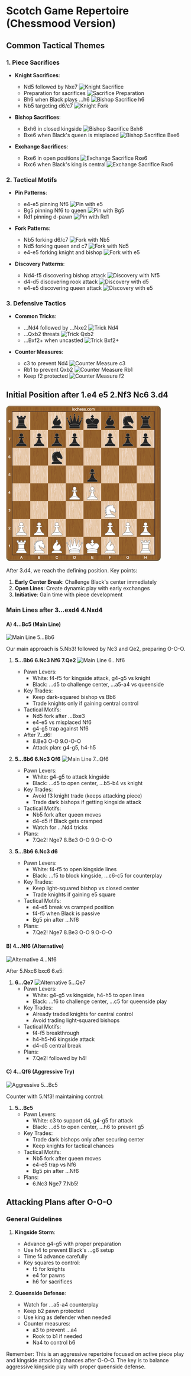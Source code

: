 # Scotch Game Repertoire (Chessmood Version)

## Common Tactical Themes

### 1. Piece Sacrifices
- **Knight Sacrifices**:
  * Nd5 followed by Nxe7
  ![Knight Sacrifice](/repertoire/white/e4/scotch/images/sac_Nd5.png)
  * Preparation for sacrifices
  ![Sacrifice Preparation](/repertoire/white/e4/scotch/images/sac_prep.png)
  * Bh6 when Black plays ...h6
  ![Bishop Sacrifice h6](/repertoire/white/e4/scotch/images/sac_Bxh6.png)
  * Nb5 targeting d6/c7
  ![Knight Fork](/repertoire/white/e4/scotch/images/fork_Nb5_d6c7.png)

- **Bishop Sacrifices**:
  * Bxh6 in closed kingside
  ![Bishop Sacrifice Bxh6](/repertoire/white/e4/scotch/images/sac_Bxh6.png)
  * Bxe6 when Black's queen is misplaced
  ![Bishop Sacrifice Bxe6](/repertoire/white/e4/scotch/images/sac_Bxe6.png)

- **Exchange Sacrifices**:
  * Rxe6 in open positions
  ![Exchange Sacrifice Rxe6](/repertoire/white/e4/scotch/images/sac_Rxe6.png)
  * Rxc6 when Black's king is central
  ![Exchange Sacrifice Rxc6](/repertoire/white/e4/scotch/images/sac_Rxc6.png)

### 2. Tactical Motifs
- **Pin Patterns**:
  * e4-e5 pinning Nf6
  ![Pin with e5](/repertoire/white/e4/scotch/images/pin_e5_Nf6.png)
  * Bg5 pinning Nf6 to queen
  ![Pin with Bg5](/repertoire/white/e4/scotch/images/pin_Bg5_Nf6.png)
  * Rd1 pinning d-pawn
  ![Pin with Rd1](/repertoire/white/e4/scotch/images/pin_Rd1.png)

- **Fork Patterns**:
  * Nb5 forking d6/c7
  ![Fork with Nb5](/repertoire/white/e4/scotch/images/fork_Nb5_d6c7.png)
  * Nd5 forking queen and c7
  ![Fork with Nd5](/repertoire/white/e4/scotch/images/fork_Nd5_Qc7.png)
  * e4-e5 forking knight and bishop
  ![Fork with e5](/repertoire/white/e4/scotch/images/fork_e5_Nf6Bc8.png)

- **Discovery Patterns**:
  * Nd4-f5 discovering bishop attack
  ![Discovery with Nf5](/repertoire/white/e4/scotch/images/discovery_Nf5_bishop.png)
  * d4-d5 discovering rook attack
  ![Discovery with d5](/repertoire/white/e4/scotch/images/discovery_d5_rook.png)
  * e4-e5 discovering queen attack
  ![Discovery with e5](/repertoire/white/e4/scotch/images/discovery_e5_queen.png)

### 3. Defensive Tactics
- **Common Tricks**:
  * ...Nd4 followed by ...Nxe2
  ![Trick Nd4](/repertoire/white/e4/scotch/images/trick_Nd4.png)
  * ...Qxb2 threats
  ![Trick Qxb2](/repertoire/white/e4/scotch/images/trick_Qxb2.png)
  * ...Bxf2+ when uncastled
  ![Trick Bxf2+](/repertoire/white/e4/scotch/images/trick_Bxf2+.png)

- **Counter Measures**:
  * c3 to prevent Nd4
  ![Counter Measure c3](/repertoire/white/e4/scotch/images/cm_c3.png)
  * Rb1 to prevent Qxb2
  ![Counter Measure Rb1](/repertoire/white/e4/scotch/images/cm_Rb1.png)
  * Keep f2 protected
  ![Counter Measure f2](/repertoire/white/e4/scotch/images/cm_f2.png)

## Initial Position after 1.e4 e5 2.Nf3 Nc6 3.d4
![Initial Position](/repertoire/white/e4/scotch/images/initial.png)

After 3.d4, we reach the defining position. Key points:
1. **Early Center Break**: Challenge Black's center immediately
2. **Open Lines**: Create dynamic play with early exchanges
3. **Initiative**: Gain time with piece development

### Main Lines after 3...exd4 4.Nxd4

#### A) 4...Bc5 (Main Line)
![Main Line 5...Bb6](/repertoire/white/e4/scotch/images/main_5Bb6.png)

Our main approach is 5.Nb3! followed by Nc3 and Qe2, preparing O-O-O.

1. **5...Bb6 6.Nc3 Nf6 7.Qe2**
   ![Main Line 6...Nf6](/repertoire/white/e4/scotch/images/main_6Nf6.png)
   - Pawn Levers:
     * White: f4-f5 for kingside attack, g4-g5 vs knight
     * Black: ...d5 to challenge center, ...a5-a4 vs queenside
   - Key Trades:
     * Keep dark-squared bishop vs Bb6
     * Trade knights only if gaining central control
   - Tactical Motifs:
     * Nd5 fork after ...Bxe3
     * e4-e5 vs misplaced Nf6
     * g4-g5 trap against Nf6
   - After 7...d6:
     * 8.Be3 O-O 9.O-O-O
     * Attack plan: g4-g5, h4-h5

2. **5...Bb6 6.Nc3 Qf6**
   ![Main Line 7...Qf6](/repertoire/white/e4/scotch/images/main_7Qf6.png)
   - Pawn Levers:
     * White: g4-g5 to attack kingside
     * Black: ...d5 to open center, ...b5-b4 vs knight
   - Key Trades:
     * Avoid f3 knight trade (keeps attacking piece)
     * Trade dark bishops if getting kingside attack
   - Tactical Motifs:
     * Nb5 fork after queen moves
     * d4-d5 if Black gets cramped
     * Watch for ...Nd4 tricks
   - Plans:
     * 7.Qe2! Nge7 8.Be3 O-O 9.O-O-O

3. **5...Bb6 6.Nc3 d6**
   - Pawn Levers:
     * White: f4-f5 to open kingside lines
     * Black: ...f5 to block kingside, ...c6-c5 for counterplay
   - Key Trades:
     * Keep light-squared bishop vs closed center
     * Trade knights if gaining e5 square
   - Tactical Motifs:
     * e4-e5 break vs cramped position
     * f4-f5 when Black is passive
     * Bg5 pin after ...Nf6
   - Plans:
     * 7.Qe2! Nge7 8.Be3 O-O 9.O-O-O

#### B) 4...Nf6 (Alternative)
![Alternative 4...Nf6](/repertoire/white/e4/scotch/images/alt_4Nf6.png)

After 5.Nxc6 bxc6 6.e5:

1. **6...Qe7**
   ![Alternative 5...Qe7](/repertoire/white/e4/scotch/images/alt_5Qe7.png)
   - Pawn Levers:
     * White: g4-g5 vs kingside, h4-h5 to open lines
     * Black: ...f6 to challenge center, ...c5 for queenside play
   - Key Trades:
     * Already traded knights for central control
     * Avoid trading light-squared bishops
   - Tactical Motifs:
     * f4-f5 breakthrough
     * h4-h5-h6 kingside attack
     * d4-d5 central break
   - Plans:
     * 7.Qe2! followed by h4!

#### C) 4...Qf6 (Aggressive Try)
![Aggressive 5...Bc5](/repertoire/white/e4/scotch/images/aggressive_5Bc5.png)

Counter with 5.Nf3! maintaining control:

1. **5...Bc5**
   - Pawn Levers:
     * White: c3 to support d4, g4-g5 for attack
     * Black: ...d5 to open center, ...h6 to prevent g5
   - Key Trades:
     * Trade dark bishops only after securing center
     * Keep knights for tactical chances
   - Tactical Motifs:
     * Nb5 fork after queen moves
     * e4-e5 trap vs Nf6
     * Bg5 pin after ...Nf6
   - Plans:
     * 6.Nc3 Nge7 7.Nb5!

## Attacking Plans after O-O-O

### General Guidelines

1. **Kingside Storm**:
   - Advance g4-g5 with proper preparation
   - Use h4 to prevent Black's ...g6 setup
   - Time f4 advance carefully
   - Key squares to control:
     * f5 for knights
     * e4 for pawns
     * h6 for sacrifices

2. **Queenside Defense**:
   - Watch for ...a5-a4 counterplay
   - Keep b2 pawn protected
   - Use king as defender when needed
   - Counter measures:
     * a3 to prevent ...a4
     * Rook to b1 if needed
     * Na4 to control b6

Remember: This is an aggressive repertoire focused on active piece play and kingside attacking chances after O-O-O. The key is to balance aggressive kingside play with proper queenside defense.
